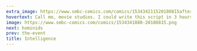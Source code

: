 ```yaml
---
extra_image: https://www.smbc-comics.com/comics/153434211520180815after.png
hovertext: Call me, movie studios. I could write this script in 3 hours.
image: https://www.smbc-comics.com/comics/1534341888-20180815.png
next: hominids
prev: the-event
title: Intelligence
---
```

